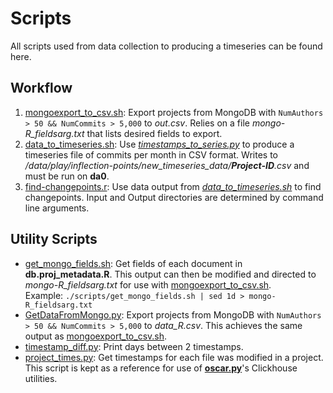 # Scripts
All scripts used from data collection to producing a timeseries can be found here.

## Workflow
1. [mongoexport_to_csv.sh](mongoexport_to_csv.sh): Export projects from MongoDB with `NumAuthors > 50 && NumCommits > 5,000` to _out.csv_. Relies on a file _mongo-R\_fieldsarg.txt_ that lists desired fields to export.
2. [data_to_timeseries.sh](data_to_timeseries.sh): Use _[timestamps_to_series.py](timestamps_to_series.py)_ to produce a timeseries file of commits per month in CSV format. Writes to _/data/play/inflection-points/new_timeseries_data/**Project-ID**.csv_ and must be run on __da0__.
3. [find-changepoints.r](find-changepoints.r): Use data output from _[data_to_timeseries.sh](data_to_timeseries.sh)_ to find changepoints. Input and Output directories are determined by command line arguments.

## Utility Scripts
- [get_mongo_fields.sh](get_mongo_fields.sh): Get fields of each document in __db.proj\_metadata.R__. This output can then be modified and directed to _mongo-R\_fieldsarg.txt_ for use with [mongoexport_to_csv.sh](mongoexport_to_csv.sh). \
Example: `./scripts/get_mongo_fields.sh | sed 1d > mongo-R_fieldsarg.txt`
- [GetDataFromMongo.py](GetDataFromMongo.py): Export projects from MongoDB with `NumAuthors > 50 && NumCommits > 5,000` to _data\_R.csv_. This achieves the same output as [mongoexport_to_csv.sh](mongoexport_to_csv.sh).
- [timestamp_diff.py](timestamp_diff.py): Print days between 2 timestamps.
- [project_times.py](project_times.py): Get timestamps for each file was modified in a project. This script is kept as a reference for use of __[oscar.py](https://github.com/ssc-oscar/oscar.py)__'s Clickhouse utilities.

